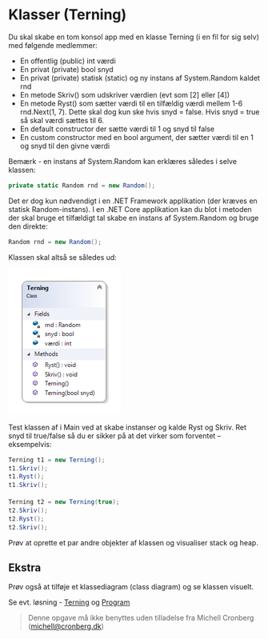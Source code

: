 ﻿# Klasser (Terning)

Du skal skabe en tom konsol app med en klasse Terning (i en fil for sig selv) med følgende medlemmer:

- En offentlig (public) int værdi
- En privat (private) bool snyd 
- En privat (private) statisk (static) og ny instans af System.Random kaldet rnd 
- En metode Skriv() som udskriver værdien (evt som [2] eller [4])
- En metode Ryst() som sætter værdi til en tilfældig værdi mellem 1-6 rnd.Next(1, 7). Dette skal dog kun ske hvis snyd = false. Hvis snyd = true så skal værdi sættes til 6.
- En default constructor der sætte værdi til 1 og snyd til false
- En custom constructor med en bool argument, der sætter værdi til en 1 og snyd til den givne værdi

Bemærk - en instans af System.Random kan erklæres således i selve klassen:

```csharp
private static Random rnd = new Random();
```

Det er dog kun nødvendigt i en .NET Framework applikation (der kræves en statisk Random-instans). I en .NET Core applikation kan du blot i metoden der skal bruge et tilfældigt tal skabe en instans af System.Random og bruge den direkte:

```csharp
Random rnd = new Random();
```

Klassen skal altså se således ud:

![](terning.png)

Test klassen af i Main ved at skabe instanser og kalde Ryst og Skriv. Ret snyd til true/false så du er sikker på at det virker som forventet – eksempelvis:

```csharp
Terning t1 = new Terning();
t1.Skriv();
t1.Ryst();
t1.Skriv();

Terning t2 = new Terning(true);
t2.Skriv();
t2.Ryst();
t2.Skriv();
```

Prøv at oprette et par andre objekter af klassen og visualiser stack og heap.

## Ekstra

Prøv også at tilføje et klassediagram (class diagram) og se klassen visuelt.

Se evt. løsning - [Terning](https://github.com/devcronberg/undervisning-cs-opgaver/blob/master/Klasser-terning/Terning.cs) og [Program](https://github.com/devcronberg/undervisning-cs-opgaver/blob/master/Klasser-terning/Program.cs)

<!-- footerstart -->
> Denne opgave må ikke benyttes uden tilladelse fra Michell Cronberg (michell@cronberg.dk)
<!-- footerslut -->
